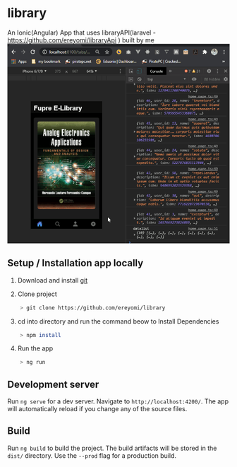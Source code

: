 # library
An Ionic(Angular) App that uses libraryAPI(laravel - https://github.com/ereyomi/libraryApi ) built by me
![library demo](library.gif)

## Setup / Installation app locally

1. Download and install [git](https://git-scm.com/)

2. Clone project

```bash
    > git clone https://github.com/ereyomi/library
```

3. cd into directory and run the command beow to Install Dependencies

```bash
    > npm install
```

4. Run the app

```bash
	> ng run
```


## Development server

Run `ng serve` for a dev server. Navigate to `http://localhost:4200/`. The app will automatically reload if you change any of the source files.

## Build

Run `ng build` to build the project. The build artifacts will be stored in the `dist/` directory. Use the `--prod` flag for a production build.